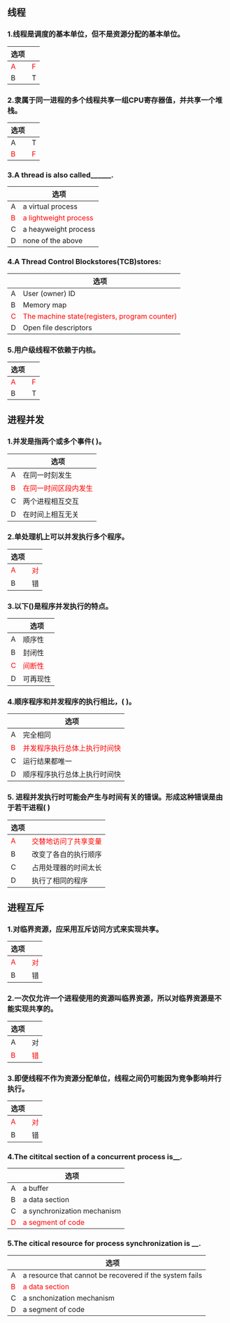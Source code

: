 ## 线程

### 1.线程是调度的基本单位，但不是资源分配的基本单位。
| 选项||  
|--|--|
|<font color="#FF0000">A|<font color="#FF0000">F|
|B|T|

### 2.隶属于同一进程的多个线程共享一组CPU寄存器值，并共享一个堆栈。
|选项||
|--|--|
|A|T|
|<font color="#FF0000">B|<font color="#FF0000">F|

### 3.A thread is also called______.
|| 选项|  
|-|-|
A|a virtual process|
<font color="#FF0000">B|<font color="#FF0000">a lightweight process |
C|a heayweight process|
D|none of the above|

### 4.A Thread Control Blockstores(TCB)stores:
|| 选项|  
|-|-|
A|User (owner) ID|
B|Memory map|
<font color="#FF0000">C|<font color="#FF0000">The machine state(registers, program counter)|
D|Open file descriptors|

### 5.用户级线程不依赖于内核。
|选项||
|--|--|
|<font color="#FF0000">A|<font color="#FF0000">F|
|B|T|

## 进程并发

### 1.并发是指两个或多个事件( )。
|| 选项|  
|-|-|
A|在同一时刻发生|
<font color="#FF0000">B|<font color="#FF0000">在同一时间区段内发生|
C|两个进程相互交互|
D|在时间上相互无关|

### 2.单处理机上可以并发执行多个程序。
|选项||
|--|--|
|<font color="#FF0000">A|<font color="#FF0000">对|
|B|错|

### 3.以下()是程序并发执行的特点。
|| 选项|  
|-|-|
A|顺序性|
B|封闭性|
<font color="#FF0000">C|<font color="#FF0000">间断性|
D|可再现性|

### 4.顺序程序和并发程序的执行相比，( )。
|| 选项|  
|-|-|
A|完全相同|
<font color="#FF0000">B|<font color="#FF0000">并发程序执行总体上执行时间快|
C|运行结果都唯一|
D|顺序程序执行总体上执行时间快|

### 5. 进程并发执行时可能会产生与时间有关的错误。形成这种错误是由于若干进程( )
|选项||
|--|--|
<font color="#FF0000">A|<font color="#FF0000">交替地访问了共享变量|
B|改变了各自的执行顺序|
C|占用处理器的时间太长|
D|执行了相同的程序|

## 进程互斥

### 1.对临界资源，应采用互斥访问方式来实现共享。
|选项||
|--|--|
|<font color="#FF0000">A|<font color="#FF0000">对|
|B|错|

### 2.一次仅允许一个进程使用的资源叫临界资源，所以对临界资源是不能实现共享的。
|选项||
|--|--|
|A|对|
|<font color="#FF0000">B|<font color="#FF0000">错|

### 3.即便线程不作为资源分配单位，线程之间仍可能因为竞争影响并行执行。
|选项||
|--|--|
|<font color="#FF0000">A|<font color="#FF0000">对|
|B|错|

### 4.The cititcal section of a concurrent process is__.
|| 选项|  
|-|-|
A|a buffer|
B|a data section|
C|a synchronization mechanism|
<font color="#FF0000">D|<font color="#FF0000">a segment of code|

### 5.The citical resource for process synchronization is __.
|| 选项|  
|-|-|
A|a resource that cannot be recovered if the system fails|
<font color="#FF0000">B|<font color="#FF0000">a data section|
C|a snchonization mechanism|
D|a segment of code|